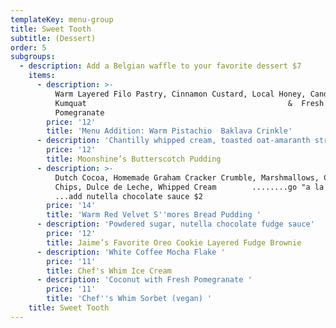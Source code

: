 ```yaml
---
templateKey: menu-group
title: Sweet Tooth
subtitle: (Dessert)
order: 5
subgroups:
  - description: Add a Belgian waffle to your favorite dessert $7
    items:
      - description: >-
          Warm Layered Filo Pastry, Cinnamon Custard, Local Honey, Candied
          Kumquat                                             &  Fresh
          Pomegranate      
        price: '12'
        title: 'Menu Addition: Warm Pistachio  Baklava Crinkle'
      - description: 'Chantilly whipped cream, toasted oat-amaranth streusel'
        price: '12'
        title: Moonshine’s Butterscotch Pudding
      - description: >-
          Dutch Cocoa, Homemade Graham Cracker Crumble, Marshmallows, Chocolate
          Chips, Dulce de Leche, Whipped Cream        ........go "a la mode" $3
          ...add nutella chocolate sauce $2 
        price: '14'
        title: 'Warm Red Velvet S''mores Bread Pudding '
      - description: 'Powdered sugar, nutella chocolate fudge sauce'
        price: '12'
        title: Jaime’s Favorite Oreo Cookie Layered Fudge Brownie
      - description: 'White Coffee Mocha Flake '
        price: '11'
        title: Chef's Whim Ice Cream
      - description: 'Coconut with Fresh Pomegranate '
        price: '11'
        title: 'Chef''s Whim Sorbet (vegan) '
    title: Sweet Tooth
---
```



